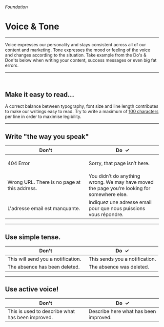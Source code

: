 <h6 class="is-uppercase has-text-grey">Foundation</h6><h1 class="title is-1 is-family-secondary">Voice & Tone</h1>
<hr class="is-visible is-size-3">
<p class="subtitle is-5 is-family-secondary">
    <span class="has-text-weight-semibold">Voice</span> expresses our personality and stays consistent across all of our content and marketing. <span class="has-text-weight-semibold">Tone</span> expresses the mood or feeling of the voice and changes according to the situation.
    Take example from the Do's & Don'ts below when writing your content, success messages or even big fat errors.
</p>
<hr class="is-visible is-size-3"><br>

<h2 class="title is-3 is-family-sans-serif">Make it easy to read...</h2>

A correct balance between typography, font size and line length contributes to make our writings easy to read. 
Try to write a maximum of <u class="has-text-weight-semibold">100 characters</u> per line in order to maximise legibility.

<hr class="is-size-1 is-visible">


<h2 class="title is-3 is-family-sans-serif">Write "the way you speak"</h2>
<div class="box has-background-white-bis">
    <table class="table is-fullwidth">
        <thead>
            <tr>
                <th style="width: 250px;"><span class="has-text-danger">Don't</th>
                <th><span class="has-text-turquoise-dark">Do &nbsp;✓</span></th>
            </tr>
        </thead>
        <tbody>
            <tr>
                <td class="subtitle is-6 has-text-grey-dark">404 Error</td>
                <td class="subtitle is-6"><p>Sorry, that page isn’t here.</p></td>
            </tr>
            <tr>
                <td class="subtitle is-6 has-text-grey-dark">Wrong URL. There is no page at this address.</td>
                <td class="subtitle is-6">You didn’t do anything wrong. We may have moved the page you’re looking for somewhere else.</td>
            </tr>
            <tr>
                <td class="subtitle is-6 has-text-grey-dark">L'adresse email est manquante.</td>
                <td class="subtitle is-6">Indiquez une adresse email pour que nous puissions vous répondre.</td>
            </tr>
        </tbody>
    </table>
    </div>
</div>

<hr class="is-size-1 is-visible">

<h2 class="title is-3 is-family-sans-serif">Use simple tense.</h2>
<div class="box has-background-white-bis">
    <table class="table is-fullwidth">
        <thead>
            <tr>
                <th style="width: 250px;"><span class="has-text-danger">Don't</th>
                <th><span class="has-text-turquoise-dark">Do &nbsp;✓</span></th>
            </tr>
        </thead>
    <tbody>
        <tr>
            <td class="subtitle is-6 has-text-grey-dark">This will send you a notification.</td>
            <td class="subtitle is-6">This sends you a notification.</td>
        </tr>
        <tr>
            <td class="subtitle is-6 has-text-grey-dark">The absence has been deleted.</td>
            <td class="subtitle is-6">The absence was deleted.</td>
        </tr>
    </tbody>
    </table>
</div>

<hr class="is-size-1 is-visible">

<h2 class="title is-3 is-family-sans-serif">Use active voice!</h2>
<div class="box has-background-white-bis">
    <table class="table is-fullwidth">
        <thead>
            <tr>
                <th style="width: 250px;"><span class="has-text-danger">Don't</th>
                <th><span class="has-text-turquoise-dark">Do &nbsp;✓</span></th>
            </tr>
        </thead>
        <tbody>
            <tr>
            <td class="subtitle is-6 has-text-grey-dark">This is used to describe what has been improved.</td>
            <td class="subtitle is-6">Describe here what has been improved.</td>
            </tr>
        </tbody>
    </table>
</div>